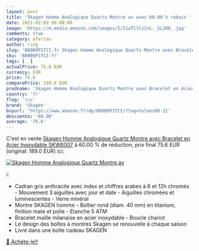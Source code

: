 ```yaml
---
layout: post
title: 'Skagen Homme Analogique Quartz Montre av avec 60.00 % rabais '
date: 2021-02-03 06:08:08
image: 'https://m.media-amazon.com/images/I/51aTClCz2vL._SL200_.jpg'
comments: true
category: ofertas
author: ring
slug: 'B00B9P1TCI-fr Skagen Homme Analogique Quartz Montre avec Bracelet en...'
sku: 'B00B9P1TCI-fr'
tags: [  ]
actualPrice: 75.6 EUR
currency: EUR
price: 75.6
comparePrice: 189.0 EUR
prodname: 'Skagen Homme Analogique Quartz Montre avec Bracelet en Acier Inoxydable SKW6007'
country: 'fr'
flag: '🇫🇷'
brand: 'Skagen'
buyurl: 'https://www.amazon.fr/dp/B00B9P1TCI/?tag=tolees0d-21'
descuento: '60.00'
average: '75.6'
---
```


C'est en vente [Skagen Homme Analogique Quartz Montre avec Bracelet en Acier Inoxydable SKW6007](https://www.amazon.fr/dp/B00B9P1TCI/?tag=tolees0d-21)  à  60.00 % de réduction, prix final  75.6 EUR (original: 189.0 EUR) ici:

[![Skagen Homme Analogique Quartz Montre av](https://m.media-amazon.com/images/I/51aTClCz2vL._SL200_.jpg)](https://www.amazon.fr/dp/B00B9P1TCI/?tag=tolees0d-21)

ℹ️:

- Cadran gris anthracite avec index et chiffres arabes à 6 et 12h chromés - Mouvement 3 aiguilles avec jour et date - Aiguilles chromées et luminescentes - Verre minéral
- Montre SKAGEN homme - Boîtier rond (diam. 40 mm) en titanium, finition mate et polie - Etanche 5 ATM
- Bracelet maille milanaise en acier inoxydable - Boucle chariot
- Le design des boîtes à montres Skagen se renouvelle à chaque saison
- Livré dans une boîte cadeau SKAGEN

[🛒 Achète-le!!](https://www.amazon.fr/dp/B00B9P1TCI/?tag=tolees0d-21)
